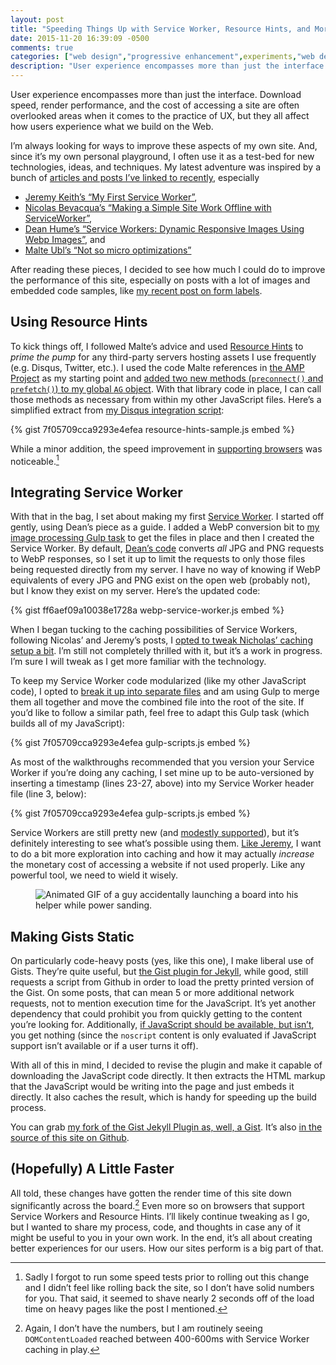 ```yaml
---
layout: post
title: "Speeding Things Up with Service Worker, Resource Hints, and More"
date: 2015-11-20 16:39:09 -0500
comments: true
categories: ["web design","progressive enhancement",experiments,"web development"]
description: "User experience encompasses more than just the interface. Download speed, render performance, and the cost of accessing a site are often overlooked areas when it comes to the practice of UX, but they all affect how users experience what we build on the Web."
---
```


User experience encompasses more than just the interface. Download speed, render performance, and the cost of accessing a site are often overlooked areas when it comes to the practice of UX, but they all affect how users experience what we build on the Web.

<!-- more -->

I’m always looking for ways to improve these aspects of my own site. And, since it’s my own personal playground, I often use it as a test-bed for new technologies, ideas, and techniques. My latest adventure was inspired by a bunch of [articles and posts I’ve linked to recently](https://www.aaron-gustafson.com/notebook/links/), especially

* [Jeremy Keith’s “My First Service Worker”](https://adactio.com/journal/9775),
* [Nicolas Bevacqua’s “Making a Simple Site Work Offline with ServiceWorker”](https://css-tricks.com/serviceworker-for-offline/),
* [Dean Hume’s “Service Workers: Dynamic Responsive Images Using Webp Images”](http://deanhume.com/Home/BlogPost/service-workers--dynamic-responsive-images-using-webp-images/10132/), and
* [Malte Ubl’s “Not so micro optimizations”](https://medium.com/@cramforce/not-so-micro-optimizations-f867c47b832d#.satdv0fap)

After reading these pieces, I decided to see how much I could do to improve the performance of this site, especially on posts with a lot of images and embedded code samples, like [my recent post on form labels](https://www.aaron-gustafson.com/notebook/labeled-with-love/).

## Using Resource Hints

To kick things off, I followed Malte’s advice and used [Resource Hints](https://w3c.github.io/resource-hints/) to *prime the pump* for any third-party servers hosting assets I use frequently (e.g. Disqus, Twitter, etc.). I used the code Malte references in [the AMP Project](https://github.com/ampproject/amphtml) as my starting point and [added two new methods (`preconnect()` and `prefetch()`) to my global `AG` object](https://github.com/aarongustafson/aarongustafson.github.io/blob/source/source/_javascript/main/resource-hints.js). With that library code in place, I can call those methods as necessary from within my other JavaScript files. Here’s a simplified extract from [my Disqus integration script](https://github.com/aarongustafson/aarongustafson.github.io/blob/source/source/_javascript/post/disqus.js):

{% gist 7f05709cca9293e4efea resource-hints-sample.js embed %}

While a minor addition, the speed improvement in [supporting browsers](http://caniuse.com/#search=resource%20hints) was noticeable.[^1] 

## Integrating Service Worker

With that in the bag, I set about making my first [Service Worker](http://www.w3.org/TR/service-workers/). I started off gently, using Dean’s piece as a guide. I added a WebP conversion bit to [my image processing Gulp task](https://github.com/aarongustafson/aarongustafson.github.io/blob/source/tasks/gulp/images.js) to get the files in place and then I created the Service Worker. By default, [Dean’s code](https://gist.github.com/deanhume/c04478df744ce833925c#file-client-hints-service-worker-js) converts *all* JPG and PNG requests to WebP responses, so I set it up to limit the requests to only those files being requested directly from my server. I have no way of knowing if WebP equivalents of every JPG and PNG exist on the open web (probably not), but I know they exist on my server. Here’s the updated code:

{% gist ff6aef09a10038e1728a webp-service-worker.js embed %}

When I began tucking to the caching possibilities of Service Workers, following Nicolas’ and Jeremy’s posts, I [opted to tweak Nicholas’ caching setup a bit](https://github.com/aarongustafson/aarongustafson.github.io/blob/source/source/_javascript/serviceworker/fetch-cached.js). I’m still not completely thrilled with it, but it’s a work in progress. I’m sure I will tweak as I get more familiar with the technology.

To keep my Service Worker code modularized (like my other JavaScript code), I opted to [break it up into separate files](https://github.com/aarongustafson/aarongustafson.github.io/tree/source/source/_javascript/serviceworker) and am using Gulp to merge them all together and move the combined file into the root of the site. If you’d like to follow a similar path, feel free to adapt this Gulp task (which builds all of my JavaScript):

{% gist 7f05709cca9293e4efea gulp-scripts.js embed %}

As most of the walkthroughs recommended that you version your Service Worker if you’re doing any caching, I set mine up to be auto-versioned by inserting a timestamp (lines 23-27, above) into my Service Worker header file (line 3, below):

{% gist 7f05709cca9293e4efea gulp-scripts.js embed %}

Service Workers are still pretty new (and [modestly supported](http://caniuse.com/#feat=serviceworkers)), but it’s definitely interesting to see what’s possible using them. [Like Jeremy](https://adactio.com/journal/9844), I want to do a bit more exploration into caching and how it may actually *increase* the monetary cost of accessing a website if not used properly. Like any powerful tool, we need to wield it wisely.

<figure><img src="https://media.giphy.com/media/dlmcYrvalMmAw/giphy.gif" alt="Animated GIF of a guy accidentally launching a board into his helper while power sanding."></figure>

## Making Gists Static

On particularly code-heavy posts (yes, like this one), I make liberal use of Gists. They’re quite useful, but [the Gist plugin for Jekyll](https://gist.github.com/BinaryMuse/803483), while good, still requests a script from Github in order to load the pretty printed version of the Gist. On some posts, that can mean 5 or more additional network requests, not to mention execution time for the JavaScript. It’s yet another dependency that could prohibit you from quickly getting to the content you’re looking for. Additionally, [if JavaScript should be available, but isn’t](https://gds.blog.gov.uk/2013/10/21/how-many-people-are-missing-out-on-javascript-enhancement/), you get nothing (since the `noscript` content is only evaluated if JavaScript support isn’t available or if a user turns it off).

With all of this in mind, I decided to revise the plugin and make it capable of downloading the JavaScript code directly. It then extracts the HTML markup that the JavaScript would be writing into the page and just embeds it directly. It also caches the result, which is handy for speeding up the build process.

You can grab [my fork of the Gist Jekyll Plugin as, well, a Gist](https://gist.github.com/aarongustafson/b98add8f3580f6707cf5). It’s also [in the source of this site on Github](https://github.com/aarongustafson/aarongustafson.github.io/blob/source/plugins/gist_tag.rb).

## (Hopefully) A Little Faster

All told, these changes have gotten the render time of this site down significantly across the board.[^2] Even more so on browsers that support Service Workers and Resource Hints. I’ll likely continue tweaking as I go, but I wanted to share my process, code, and thoughts in case any of it might be useful to you in your own work. In the end, it’s all about creating better experiences for our users. How our sites perform is a big part of that.

[^1]: Sadly I forgot to run some speed tests prior to rolling out this change and I didn’t feel like rolling back the site, so I don’t have solid numbers for you. That said, it seemed to shave nearly 2 seconds off of the load time on heavy pages like the post I mentioned.
[^2]: Again, I don’t have the numbers, but I am routinely seeing `DOMContentLoaded` reached between 400-600ms with Service Worker caching in play.